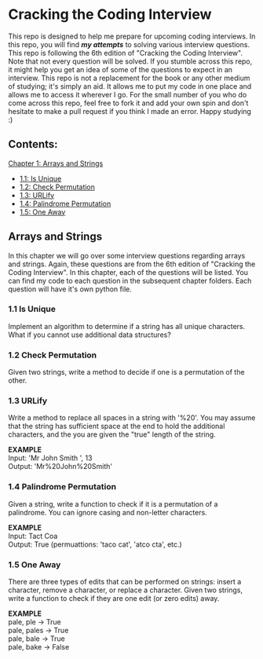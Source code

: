 # Cracking the Coding Interview
This repo is designed to help me prepare for upcoming coding interviews. In this repo, you will find ***my attempts*** to solving various interview questions. This repo is following the 6th edition of "Cracking the Coding Interview". Note that not every question will be solved. If you stumble across this repo, it might help you get an idea of some of the questions to expect in an interview. This repo is not a replacement for the book or any other medium of studying; it's simply an aid. It allows me to put my code in one place and allows me to access it wherever I go. For the small number of you who do come across this repo, feel free to fork it and add your own spin and don't hesitate to make a pull request if you think I made an error. Happy studying :)

## Contents:
[Chapter 1: Arrays and Strings](#arrays-and-strings)
- [1.1: Is Unique](#11-is-unique)
- [1.2: Check Permutation](#12-check-permutation)
- [1.3: URLify](#13-urlify)
- [1.4: Palindrome Permutation](#14-palindrome-permutation)
- [1.5: One Away](#15-one-away)

## Arrays and Strings
In this chapter we will go over some interview questions regarding arrays and strings. Again, these questions are from the 6th edition of "Cracking the Coding Interview". In this chapter, each of the questions will be listed. You can find my code to each question in the subsequent chapter folders. Each question will have it's own python file.

### 1.1 Is Unique
Implement an algorithm to determine if a string has all unique characters. What if you cannot use additional data structures?

### 1.2 Check Permutation
Given two strings, write a method to decide if one is a permutation of the other.

### 1.3 URLify
Write a method to replace all spaces in a string with '%20'. You may assume that the string has sufficient space at the end to hold the additional characters, and the you are given the "true" length of the string.

**EXAMPLE**\
Input:  'Mr John Smith    ', 13\
Output: 'Mr%20John%20Smith'

### 1.4 Palindrome Permutation
Given a string, write a function to check if it is a permutation of a palindrome. You can ignore casing and non-letter characters.

**EXAMPLE**\
Input: Tact Coa\
Output: True (permuattions: 'taco cat', 'atco cta', etc.)

### 1.5 One Away
There are three types of edits that can be performed on strings: insert a character, remove a character, or replace a character. Given two strings, write a function to check if they are one edit (or zero edits) away.

**EXAMPLE**\
pale, ple -> True\
pale, pales -> True\
pale, bale -> True\
pale, bake -> False